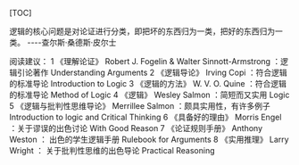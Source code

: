 [TOC]

逻辑的核心问题是对论证进行分类，即把坏的东西归为一类，把好的东西归为一类。
----查尔斯·桑德斯·皮尔士

阅读建议：
1 《理解论证》 Robert J. Fogelin & Walter Sinnott-Armstrong ：逻辑引论著作
     Understanding Arguments
2 《逻辑导论》 Irving Copi ：符合逻辑的标准导论
     Introduction to Logic
3 《逻辑的方法》 W. V. O. Quine ：符合逻辑的标准导论
     Method of Logic 
4 《逻辑》 Wesley Salmon ：简短而又实用
      Logic
5 《逻辑与批判性思维导论》 Merrillee Salmon ：颇具实用性，有许多例子
      Introduction to logic and Critical Thinking
6 《具备好的理由》 Morris Engel ：关于谬误的出色讨论
      With Good Reason
7 《论证规则手册》 Anthony Weston ： 出色的学生逻辑手册 
     Rulebook for Arguments
8 《实用推理》 Larry Wright ： 关于批判性思维的出色导论
     Practical Reasoning



